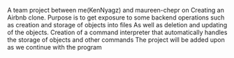 A team project between me(KenNyagz) and maureen-chepr on Creating an Airbnb clone.
Purpose is to get exposure to some backend operations such as creation and storage of objects into files
As well as deletion and updating of the objects.
Creation of a command interpreter that automatically handles the storage of objects and other commands 
The project will be added upon as we continue with the program
